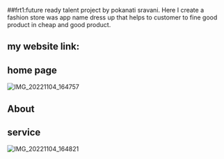 ##frt1:future ready talent project by pokanati
 sravani.
Here I create a fashion store was app name dress up
 that helps to customer to fine good product
 in cheap and good product.
## my website link:


## home page
![IMG_20221104_164757](https://user-images.githubusercontent.com/115263187/200460383-224c2e84-0117-48e0-b04e-6859df236476.jpg)


## About

## service
![IMG_20221104_164821](https://user-images.githubusercontent.com/115263187/200459023-a637607b-2078-4692-9803-cfc69be6ae9f.jpg)
